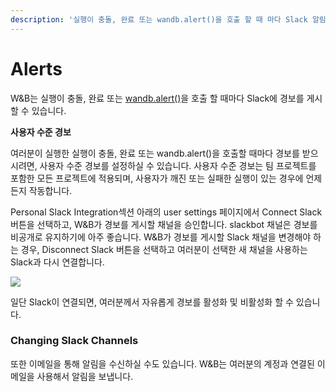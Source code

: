 ```yaml
---
description: '실행이 충돌, 완료 또는 wandb.alert()을 호출 할 때 마다 Slack 알림을 받으실 수 있습니다.'
---
```


# Alerts

W&B는 실행이 충돌, 완료 또는 [wandb.alert\(\)](https://docs.wandb.com/library/wandb.alert)을 호출 할 때마다 Slack에 경보를 게시할 수 있습니다.

**사용자 수준 경보**

여러분이 실행한 실행이 충돌, 완료 또는 wandb.alert\(\)을 호출할 때마다 경보를 받으시려면, 사용자 수준 경보를 설정하실 수 있습니다. 사용자 수준 경보는 팀 프로젝트를 포함한 모든 프로젝트에 적용되며, 사용자가 깨진 또는 실패한 실행이 있는 경우에 언제든지 작동합니다.

Personal Slack Integration섹션 아래의 user settings 페이지에서 Connect Slack 버튼을 선택하고, W&B가 경보를 게시할 채널을 승인합니다. slackbot 채널은 경보를 비공개로 유지하기에 아주 좋습니다. W&B가 경보를 게시할 Slack 채널을 변경해야 하는 경우, Disconnect Slack 버튼을 선택하고 여러분이 선택한 새 채널을 사용하는 Slack과 다시 연결합니다.

![](../../.gitbook/assets/demo-connect-slack.png)

일단 Slack이 연결되면, 여러분께서 자유롭게 경보를 활성화 및 비활성화 할 수 있습니다.

### Changing Slack Channels

또한 이메일을 통해 알림을 수신하실 수도 있습니다. W&B는 여러분의 계정과 연결된 이메일을 사용해서 알림을 보냅니다.

